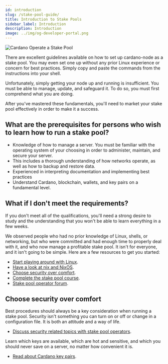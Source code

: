 ```yaml
---
id: introduction
slug: /stake-pool-guide/
title: Introduction to Stake Pools
sidebar_label: Introduction
description: Introduction
image: ../img/og-developer-portal.png
---
```


![Cardano Operate a Stake Pool](../../static/img/card-operate-a-stake-pool-title.svg)

There are excellent guidelines available on how to set up cardano-node as a stake pool. You may even set one up without any prior Linux experience or concern for best practices. Simply copy and paste the commands from the instructions into your shell.

Unfortunately, simply getting your node up and running is insufficient. You must be able to manage, update, and safeguard it. To do so, you must first comprehend what you are doing.

After you've mastered these fundamentals, you'll need to market your stake pool effectively in order to make it a success.

## What are the prerequisites for persons who wish to learn how to run a stake pool?
- Knowledge of how to manage a server. You must be familiar with the operating system of your choosing in order to administer, maintain, and secure your server.
- This includes a thorough understanding of how networks operate, as well as how to backup and restore data.
- Experienced in interpreting documentation and implementing best practices
- Understand Cardano, blockchain, wallets, and key pairs on a fundamental level.

## What if I don't meet the requirements?
If you don't meet all of the qualifications, you'll need a strong desire to study and the understanding that you won't be able to learn everything in a few weeks.

We observed people who had no prior knowledge of Linux, shells, or networking, but who were committed and had enough time to properly deal with it, and who now manage a profitable stake pool. It isn't for everyone, and it isn't going to be simple. Here are a few resources to get you started:
- [Start playing around with Linux](https://ubuntu.com/tutorials/command-line-for-beginners#1-overview).
- [Have a look at nix and NixOS](https://nixos.org).
- [Choose security over comfort](#choose-security-over-comfort).
- [Complete the stake pool course](#stake-pool-course).
- [Stake pool operator forum](https://forum.cardano.org/c/staking-delegation/156).

## Choose security over comfort
Best procedures should always be a key consideration when running a stake pool. Security isn't something you can turn on or off or change in a configuration file. It is both an attitude and a way of life.
- [Discuss security related topics with stake pool operators](https://forum.cardano.org/c/staking-delegation/stake-pool-security/157).

Learn which keys are available, which are hot and sensitive, and which you should never save on a server, no matter how convenient it is. 
- [Read about Cardano key pairs](../operate-a-stake-pool/cardano-key-pairs).
